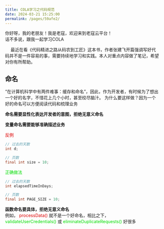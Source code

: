 ```yaml
---
title: COLA学习之代码规范
date: 2024-03-21 15:25:00
permalink: /pages/59afe2/
---
```


你好呀，我的老朋友！我是老寇，欢迎来到老寇云平台！   
话不多说，跟我一起学习COLA

&emsp; 最近在看《代码精进之路从码农到工匠》这本书，作者张建飞开篇强调写好代码并不是一件容易的事，需要持续地学习和实践。本人对重点内容做了笔记，希望对你有所帮助。

## 命名
“在计算机科学中有两件难事：缓存和命名”，因此，作为开发者，有时候为了想出一个好的名字，不惜花上几个小时，甚至绞尽脑汁。
为什么要这样做？因为一个好的命名可以方便阅读代码和梳理业务

<span style="font-weight: bold;">命名需要显性化表达开发者的意图，拒绝无意义命名</span>   

<span style="font-weight: bold;">变量命名需要能够准确描述业务</span>

<span style="color: #dd0000;"> 反例 </span>

```java
// 过去的天数
int d;

// 页数
final int size = 10;
```

<span style="color: #00dd00;"> 正确做法 </span>

```java
// 过去的天数
int elapsedTimeInDays;

// 页数
final int PAGE_SIZE = 10;
```

<span style="font-weight: bold;">函数命名要具体，拒绝无意义命名</span>  
例如，<span style="color: #dd0000;"> processData() </span> 就不是一个好命名，相比之下，<span style="color: #00dd00;"> validateUserCredentials() </span> 或 <span style="color: #00dd00;"> eliminateDuplicateRequests() </span> 好很多

